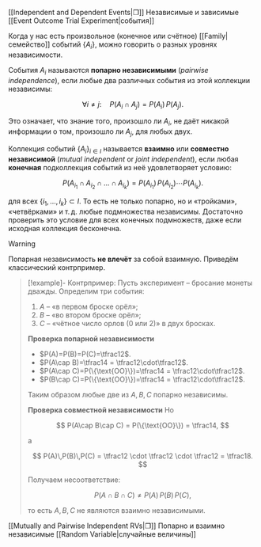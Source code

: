 
[[Independent and Dependent Events|❐]] Независимые и зависимые [[Event Outcome Trial Experiment|события]]

Когда у нас есть произвольное (конечное или счётное) [[Family|семейство]] событий $\{A_i\}$, можно говорить о разных уровнях независимости.

События $A_i$ называются **попарно независимыми** (*pairwise independence*), если любые два различных события из этой коллекции независимы:

$$
\forall i \neq j:\quad
P(A_i \cap A_j) = P(A_i)\,P(A_j).
$$

Это означает, что знание того, произошло ли $A_i$, не даёт никакой информации о том, произошло ли $A_j$, для любых двух.

Коллекция событий $\{A_i\}_{i\in I}$ называется **взаимно** или **совместно независимой** (*mutual independent* or *joint independent*), если любая **конечная** подколлекция событий из неё удовлетворяет условию:

$$
P(A_{i_1} \cap A_{i_2} \cap \dots \cap A_{i_k})
= P(A_{i_1})\,P(A_{i_2})\cdots P(A_{i_k}).
$$

для всех $\{i_1,\dots,i_k\}\subset I$.  То есть не только попарно, но и «тройками», «четвёрками» и т. д. любые подмножества независимы. Достаточно проверить это условие для всех конечных подмножеств, даже если исходная коллекция бесконечна.

>[!warning]
Попарная независимость **не влечёт** за собой взаимную. Приведём классический контрпример.

>[!example]- Контрпример:
> Пусть эксперимент –  бросание монеты дважды. Определим три события:
> 
> 1. $A$ – «в первом броске орёл»;
> 2. $B$ – «во втором броске орёл»;
> 3. $C$ – «чётное число орлов (0 или 2)» в двух бросках.
> 
> **Проверка попарной независимости**
> 
> * $P(A)=P(B)=P(C)=\tfrac12$.
> * $P(A\cap B)=\tfrac14 = \tfrac12\cdot\tfrac12$.
> * $P(A\cap C)=P(\{\text{ОО}\})=\tfrac14 = \tfrac12\cdot\tfrac12$.
> * $P(B\cap C)=P(\{\text{ОО}\})=\tfrac14 = \tfrac12\cdot\tfrac12$.
> 
> Таким образом любые две из $A,B,C$ попарно независимы.
> 
> **Проверка совместной независимости**
> Но
> 
> $$
> P(A\cap B\cap C) = P(\{\text{ОО}\}) = \tfrac14,
> $$
> 
> а
> 
> $$
> P(A)\,P(B)\,P(C) = \tfrac12 \cdot \tfrac12 \cdot \tfrac12 = \tfrac18.
> $$
> 
> Получаем несоответствие:
> 
> $$
> P(A\cap B\cap C) \neq P(A)\,P(B)\,P(C),
> $$
> 
> то есть $A,B,C$ не являются взаимно независимыми.

[[Mutually and Pairwise Independent RVs|❐]] Попарно и взаимно независимые [[Random Variable|случайные величины]]
